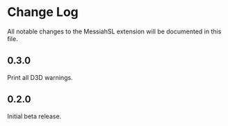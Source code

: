# Change Log
All notable changes to the MessiahSL extension will be documented in this file.

## 0.3.0

Print all D3D warnings.

## 0.2.0

Initial beta release.
